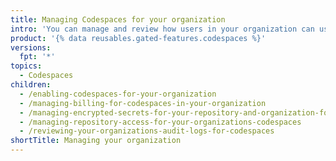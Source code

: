 ```yaml
---
title: Managing Codespaces for your organization
intro: 'You can manage and review how users in your organization can use  {% data variables.product.prodname_github_codespaces %}.'
product: '{% data reusables.gated-features.codespaces %}'
versions:
  fpt: '*'
topics:
  - Codespaces
children:
  - /enabling-codespaces-for-your-organization
  - /managing-billing-for-codespaces-in-your-organization
  - /managing-encrypted-secrets-for-your-repository-and-organization-for-codespaces
  - /managing-repository-access-for-your-organizations-codespaces
  - /reviewing-your-organizations-audit-logs-for-codespaces
shortTitle: Managing your organization
---
```


